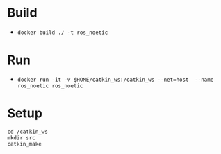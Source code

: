 # Build 
- `docker build ./ -t ros_noetic`

# Run
- `docker run -it -v $HOME/catkin_ws:/catkin_ws --net=host  --name ros_noetic ros_noetic`

# Setup
```
cd /catkin_ws
mkdir src
catkin_make
```
